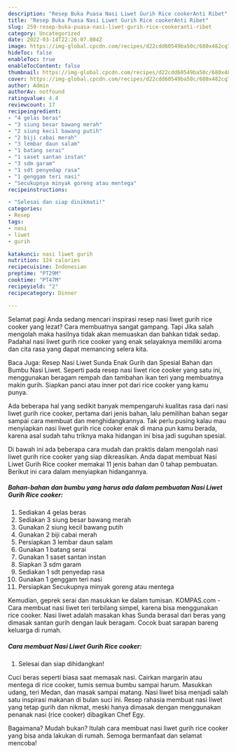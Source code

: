 ```yaml
---
description: "Resep Buka Puasa Nasi Liwet Gurih Rice cookerAnti Ribet"
title: "Resep Buka Puasa Nasi Liwet Gurih Rice cookerAnti Ribet"
slug: 259-resep-buka-puasa-nasi-liwet-gurih-rice-cookeranti-ribet
category: Uncategorized
date: 2022-03-14T22:26:07.804Z
image: https://img-global.cpcdn.com/recipes/d22cdd60549ba50c/680x482cq70/nasi-liwet-gurih-rice-cooker-foto-resep-utama.jpg
hideToc: false
enableToc: true
enableTocContent: false
thumbnail: https://img-global.cpcdn.com/recipes/d22cdd60549ba50c/680x482cq70/nasi-liwet-gurih-rice-cooker-foto-resep-utama.jpg
cover: https://img-global.cpcdn.com/recipes/d22cdd60549ba50c/680x482cq70/nasi-liwet-gurih-rice-cooker-foto-resep-utama.jpg
author: Admin
authorAv: notfound
ratingvalue: 4.4
reviewcount: 17
recipeingredient:
- "4 gelas beras"
- "3 siung besar bawang merah"
- "2 siung kecil bawang putih"
- "2 biji cabai merah"
- "3 lembar daun salam"
- "1 batang serai"
- "1 saset santan instan"
- "3 sdm garam"
- "1 sdt penyedap rasa"
- "1 genggam teri nasi"
- "Secukupnya minyak goreng atau mentega"
recipeinstructions:

- "Selesai dan siap dinikmati!"
categories:
- Resep
tags:
- nasi
- liwet
- gurih

katakunci: nasi liwet gurih 
nutrition: 124 calories
recipecuisine: Indonesian
preptime: "PT29M"
cooktime: "PT47M"
recipeyield: "2"
recipecategory: Dinner

---
```



Selamat pagi Anda sedang mencari inspirasi resep nasi liwet gurih rice cooker yang lezat? Cara membuatnya sangat gampang. Tapi Jika salah mengolah maka hasilnya tidak akan memuaskan dan bahkan tidak sedap. Padahal nasi liwet gurih rice cooker yang enak selayaknya memiliki aroma dan cita rasa yang dapat memancing selera kita.


Baca Juga: Resep Nasi Liwet Sunda Enak Gurih dan Spesial Bahan dan Bumbu Nasi Liwet. Seperti pada resep nasi liwet rice cooker yang satu ini, menggunakan beragam rempah dan tambahan ikan teri yang membuatnya makin gurih. Siapkan panci atau inner pot dari rice cooker yang kamu punya.

Ada beberapa hal yang sedikit banyak mempengaruhi kualitas rasa dari nasi liwet gurih rice cooker, pertama dari jenis bahan, lalu pemilihan bahan segar sampai cara membuat dan menghidangkannya. Tak perlu pusing kalau mau menyiapkan nasi liwet gurih rice cooker enak di mana pun kamu berada, karena asal sudah tahu triknya maka hidangan ini bisa jadi suguhan spesial.


Di bawah ini ada beberapa cara mudah dan praktis dalam mengolah nasi liwet gurih rice cooker yang siap dikreasikan. Anda dapat membuat Nasi Liwet Gurih Rice cooker memakai 11 jenis bahan dan 0 tahap pembuatan. Berikut ini cara dalam menyiapkan hidangannya.

<!--inarticleads1-->

##### Bahan-bahan dan bumbu yang harus ada dalam pembuatan Nasi Liwet Gurih Rice cooker:

1. Sediakan 4 gelas beras
1. Sediakan 3 siung besar bawang merah
1. Gunakan 2 siung kecil bawang putih
1. Gunakan 2 biji cabai merah
1. Persiapkan 3 lembar daun salam
1. Gunakan 1 batang serai
1. Gunakan 1 saset santan instan
1. Siapkan 3 sdm garam
1. Sediakan 1 sdt penyedap rasa
1. Gunakan 1 genggam teri nasi
1. Persiapkan Secukupnya minyak goreng atau mentega


Kemudian, geprek serai dan masukkan ke dalam tumisan. KOMPAS.com - Cara membuat nasi liwet teri terbilang simpel, karena bisa menggunakan rice cooker. Nasi liwet adalah masakan khas Sunda berasal dari beras yang dimasak santan gurih dengan lauk beragam. Cocok buat sarapan bareng keluarga di rumah. 

<!--inarticleads2-->

##### Cara membuat Nasi Liwet Gurih Rice cooker:


1. Selesai dan siap dihidangkan!

Cuci beras seperti biasa saat memasak nasi. Cairkan margarin atau mentega di rice cooker, tumis semua bumbu sampai harum. Masukkan udang, teri Medan, dan masak sampai matang. Nasi liwet bisa menjadi salah satu inspirasi makanan di bulan suci ini. Resep rahasia membuat nasi liwet yang tetap gurih dan nikmat, meski hanya dimasak dengan menggunakan penanak nasi (rice cooker) dibagikan Chef Egy. 

Bagaimana? Mudah bukan? Itulah cara membuat nasi liwet gurih rice cooker yang bisa anda lakukan di rumah. Semoga bermanfaat dan selamat mencoba!
